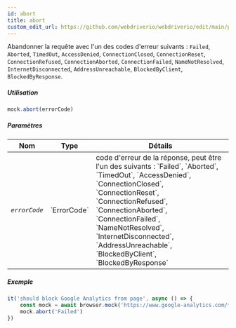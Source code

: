 ```yaml
---
id: abort
title: abort
custom_edit_url: https://github.com/webdriverio/webdriverio/edit/main/packages/webdriverio/src/commands/mock/abort.ts
---
```


Abandonner la requête avec l'un des codes d'erreur suivants :
`Failed`, `Aborted`, `TimedOut`, `AccessDenied`, `ConnectionClosed`,
`ConnectionReset`, `ConnectionRefused`, `ConnectionAborted`,
`ConnectionFailed`, `NameNotResolved`, `InternetDisconnected`,
`AddressUnreachable`, `BlockedByClient`, `BlockedByResponse`.

##### Utilisation

```js
mock.abort(errorCode)
```

##### Paramètres

<table>
  <thead>
    <tr>
      <th>Nom</th><th>Type</th><th>Détails</th>
    </tr>
  </thead>
  <tbody>
    <tr>
      <td><code><var>errorCode</var></code></td>
      <td>`ErrorCode`</td>
      <td>code d'erreur de la réponse, peut être l'un des suivants : `Failed`, `Aborted`, `TimedOut`, `AccessDenied`, `ConnectionClosed`, `ConnectionReset`, `ConnectionRefused`, `ConnectionAborted`, `ConnectionFailed`, `NameNotResolved`, `InternetDisconnected`, `AddressUnreachable`, `BlockedByClient`, `BlockedByResponse`</td>
    </tr>
  </tbody>
</table>

##### Exemple

```js title="abort.js"
it('should block Google Analytics from page', async () => {
    const mock = await browser.mock('https://www.google-analytics.com/**')
    mock.abort('Failed')
})
```